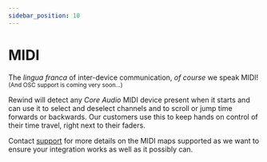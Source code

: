 ```yaml
---
sidebar_position: 10
---
```


# MIDI

The *lingua franca* of inter-device communication, *of course* we speak MIDI! <small>(And OSC support is
coming very soon...)</small>

Rewind will detect any *Core Audio* MIDI device present when it starts and can use it
to select and deselect channels and to scroll or jump time forwards or backwards.
Our customers use this to keep hands on control of their time travel, right next to their faders.

Contact [support](mailto:support@fourieraudio.com) for more details on the MIDI maps supported as
we want to ensure your integration works as well as it possibly can.
